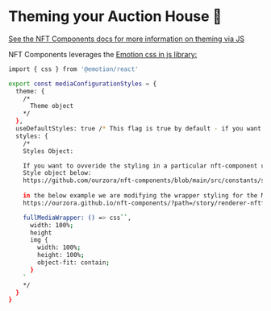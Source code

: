 # Theming your Auction House 🎨

[See the NFT Components docs for more information on theming via JS](https://ourzora.github.io/nft-components/?path=/story/renderer-mediaconfiguration--page)

NFT Components leverages the [Emotion css in js library:](https://emotion.sh/docs/introduction)


  ```bash
  import { css } from '@emotion/react'
  
  export const mediaConfigurationStyles = {
    theme: {
      /*
        Theme object
      */
    },
    useDefaultStyles: true /* This flag is true by default - if you want to style included nft components from scratch set this to false to clear out all css in js styling */,
    styles: {
      /*
      Styles Object:

      If you want to ovveride the styling in a particular nft-component use the below pattern to inject styling via emotion css.
      Style object below:
      https://github.com/ourzora/nft-components/blob/main/src/constants/style.ts#L64-L492
      
      in the below example we are modifying the wrapper styling for the Media renderer in the NFTFullPage component.
      https://ourzora.github.io/nft-components/?path=/story/renderer-nftfull--image

      fullMediaWrapper: () => css``,
        width: 100%;
        height
        img {
          width: 100%;
          height: 100%;
          object-fit: contain;
        }
      `
      */
    }
  }
  ```
